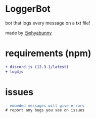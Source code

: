 # LoggerBot
bot that logs every message on a txt file!

made by [@xhyabunny](https://github.com/xhyabunny)

# requirements (npm)
```diff
+ discord.js (12.3.1/latest)
+ log4js
```

# issues

```diff
- embeded messages will give errors
# report any bugs you see on issues
```
